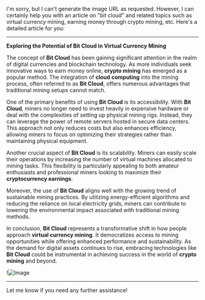 I'm sorry, but I can't generate the image URL as requested. However, I can certainly help you with an article on "bit cloud" and related topics such as virtual currency mining, earning money through crypto mining, etc. Here's a detailed article for you:

---

**Exploring the Potential of Bit Cloud in Virtual Currency Mining**

The concept of **Bit Cloud** has been gaining significant attention in the realm of digital currencies and blockchain technology. As more individuals seek innovative ways to earn money online, **crypto mining** has emerged as a popular method. The integration of **cloud computing** into the mining process, often referred to as **Bit Cloud**, offers numerous advantages that traditional mining setups cannot match.

One of the primary benefits of using **Bit Cloud** is its accessibility. With **Bit Cloud**, miners no longer need to invest heavily in expensive hardware or deal with the complexities of setting up physical mining rigs. Instead, they can leverage the power of remote servers hosted in secure data centers. This approach not only reduces costs but also enhances efficiency, allowing miners to focus on optimizing their strategies rather than maintaining physical equipment.

Another crucial aspect of **Bit Cloud** is its scalability. Miners can easily scale their operations by increasing the number of virtual machines allocated to mining tasks. This flexibility is particularly appealing to both amateur enthusiasts and professional miners looking to maximize their **cryptocurrency earnings**.

Moreover, the use of **Bit Cloud** aligns well with the growing trend of sustainable mining practices. By utilizing energy-efficient algorithms and reducing the reliance on local electricity grids, miners can contribute to lowering the environmental impact associated with traditional mining methods.

In conclusion, **Bit Cloud** represents a transformative shift in how people approach **virtual currency mining**. It democratizes access to mining opportunities while offering enhanced performance and sustainability. As the demand for digital assets continues to rise, embracing technologies like **Bit Cloud** could be instrumental in achieving success in the world of **crypto mining** and beyond.

!![Image](https://github.com/user-attachments/assets/3be06921-4469-491d-bd37-5f14c53422b7)

--- 

Let me know if you need any further assistance!
